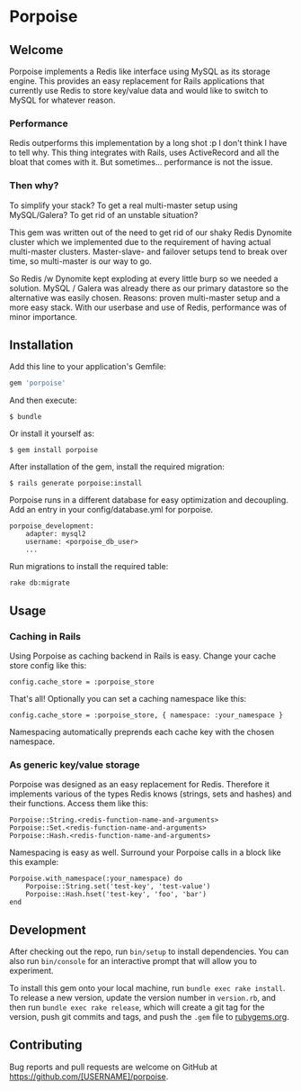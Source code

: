 # Porpoise

## Welcome

Porpoise implements a Redis like interface using MySQL as its storage engine. This provides an easy replacement for Rails applications that currently use Redis to store key/value data and would like to switch to MySQL for whatever reason.

### Performance

Redis outperforms this implementation by a long shot :p I don't think I have to tell why. This thing integrates with Rails, uses ActiveRecord and all the bloat that comes with it. But sometimes... performance is not the issue.

### Then why?

To simplify your stack? To get a real multi-master setup using MySQL/Galera? To get rid of an unstable situation?

This gem was written out of the need to get rid of our shaky Redis Dynomite cluster which we implemented due to the requirement of having actual multi-master clusters. Master-slave- and failover setups tend to break over time, so multi-master is our way to go.

So Redis /w Dynomite kept exploding at every little burp so we needed a solution. MySQL / Galera was already there as our primary datastore so the alternative was easily chosen. Reasons: proven multi-master setup and a more easy stack. With our userbase and use of Redis, performance was of minor importance.

## Installation

Add this line to your application's Gemfile:

```ruby
gem 'porpoise'
```

And then execute:

    $ bundle

Or install it yourself as:

    $ gem install porpoise

After installation of the gem, install the required migration:

    $ rails generate porpoise:install

Porpoise runs in a different database for easy optimization and decoupling. Add an entry in your config/database.yml for porpoise.

    porpoise_development:
        adapter: mysql2
        username: <porpoise_db_user>
        ...

Run migrations to install the required table:

    rake db:migrate

## Usage

### Caching in Rails

Using Porpoise as caching backend in Rails is easy. Change your cache store config like this:

    config.cache_store = :porpoise_store

That's all! Optionally you can set a caching namespace like this:

    config.cache_store = :porpoise_store, { namespace: :your_namespace }

Namespacing automatically preprends each cache key with the chosen namespace.

### As generic key/value storage
 
Porpoise was designed as an easy replacement for Redis. Therefore it implements various of the types Redis knows (strings, sets and hashes) and their functions. Access them like this:

    Porpoise::String.<redis-function-name-and-arguments>
    Porpoise::Set.<redis-function-name-and-arguments>
    Porpoise::Hash.<redis-function-name-and-arguments>

Namespacing is easy as well. Surround your Porpoise calls in a block like this example:

    Porpoise.with_namespace(:your_namespace) do
        Porpoise::String.set('test-key', 'test-value')
        Porpoise::Hash.hset('test-key', 'foo', 'bar')
    end

## Development

After checking out the repo, run `bin/setup` to install dependencies. You can also run `bin/console` for an interactive prompt that will allow you to experiment.

To install this gem onto your local machine, run `bundle exec rake install`. To release a new version, update the version number in `version.rb`, and then run `bundle exec rake release`, which will create a git tag for the version, push git commits and tags, and push the `.gem` file to [rubygems.org](https://rubygems.org).

## Contributing

Bug reports and pull requests are welcome on GitHub at https://github.com/[USERNAME]/porpoise.

